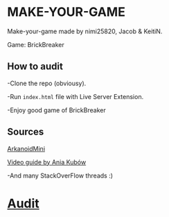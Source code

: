 # MAKE-YOUR-GAME

Make-your-game made by nimi25820, Jacob & KeitiN.

Game: BrickBreaker

## How to audit

-Clone the repo (obviousy).

-Run `index.html` file with Live Server Extension.

-Enjoy good game of BrickBreaker

## Sources

[ArkanoidMini](https://github.com/newnightcoder/arkanoid-mini/tree/gh-pages/img)

[Video guide by Ania Kubów](https://www.youtube.com/watch?v=3KWEud12Pxo&ab_channel=CodewithAniaKub%C3%B3w)

-And many StackOverFlow threads :)

# [Audit](https://github.com/01-edu/public/tree/master/subjects/make-your-game/audit#does-the-program-reuses-memory-to-avoid-jank)